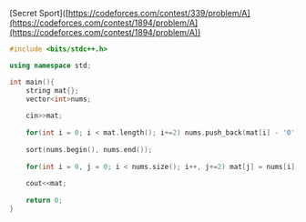 [Secret Sport]([https://codeforces.com/contest/339/problem/A](https://codeforces.com/contest/1894/problem/A](https://codeforces.com/contest/1894/problem/A))
```c++
#include <bits/stdc++.h>

using namespace std;

int main(){
    string mat{};
    vector<int>nums;
    
    cin>>mat;
    
    for(int i = 0; i < mat.length(); i+=2) nums.push_back(mat[i] - '0');
    
    sort(nums.begin(), nums.end());
    
    for(int i = 0, j = 0; i < nums.size(); i++, j+=2) mat[j] = nums[i] + '0';
    
    cout<<mat;
    
    return 0;
}
```

